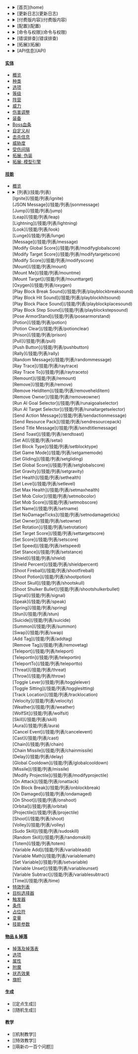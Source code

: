 * <details><summary>[首页](home)</summary>
  [前言](home#前言)<br>
  [什么是MythicMobs](home#什么是mythicmobs)<br>
  [安装](home#安装)<br>
  [帮助](home#帮助-问题)<br>
  [预览版](home#预览版) </details>
* <details><summary>[更新日志](更新日志)</summary>
  [v5.0~v4.13.x](更新日志)<br>
  [v4.12.x](更新日志/4.12.x更新日志)<br>
  [v4.11.x](更新日志/4.11.x更新日志)<br>
  [v4.10.x](更新日志/4.10.x更新日志)<br>
  [v4.9.x](更新日志/4.9.x更新日志)<br>
  [v4.8.x](更新日志/4.8.x更新日志)<br>
  [v4.7.x](更新日志/4.7.x更新日志)</details>
* <details><summary>[付费版内容](付费版内容)</summary>
   在Discord频道中的特殊身份<br>
   进入付费用户频道且允许创建更高优先度的支持贴<br>
   率先体验最新版本<br>
   访问开发构建<br>
   使用付费版技能<br>
   使用自定义伤害类型和伤害修改器的能力<br>
   能够在许多方面使用计算和占位符<br>
   自定义技能参数<br>
   在抛射技能中的命中条件下使用的能力<br>
   使用付费条件<br>
   能够在任何技能中使用origin=@targeter<br>
   敬请期待!</details>
* <details><summary>[配置](配置)</summary>
  [基本项配置](配置#基本项general)<br>
  [时钟项配置](配置#时钟clock)<br>
  [分支项配置](配置#分支components)<br>
  [实体项配置](配置#实体mobs)<br>
  [随机生成项配置](配置#随机生成项randomspawning)<br>
  [兼容项配置](配置#兼容项compatibility)</details>
* <details><summary>[命令与权限](命令与权限)</summary>
  [整体命令](命令与权限#整体命令)<br>
  [物品命令](命令与权限#物品命令)<br>
  [实体命令](命令与权限#实体命令)<br>
  [实体生成蛋命令](命令与权限#实体生成蛋命令)<br>
  [定点生成命令](命令与权限#定点生成命令)<br>
  [实用命令](命令与权限#实用命令)<br>
  [信号命令](命令与权限#信号命令)<br>
  [整体权限](命令与权限#权限#整体)<br>
  [命令权限](命令与权限#权限#命令)</details>
* <details><summary>[错误排查](错误排查)</summary>
  [实体相关](错误排查#实体配置相关错误)<br>
  [技能相关](错误排查#技能配置相关错误)<br>
  [生成相关](错误排查#生成相关错误)<br>
  [物品相关](错误排查#物品相关错误) </details>
* <details><summary>[拓展](拓展)</summary>
  [Crucible](https://mythiccraft.io/index.php?resources/crucible-create-unbelievable-mythic-items.2/)<br>
  [BossShop](https://www.spigotmc.org/resources/mythicmobs-%E2%9A%94-bossshoppro-add-on-%E2%9A%94.58415/)<br>
  [Denizen](https://github.com/BerndiVader/mmDenizenAddon)<br>
  [Quests](https://www.spigotmc.org/resources/mythicmobs-quests-module.7261/)<br>
  [Skript](https://github.com/BerndiVader/mmSkriptAddon)<br>
  [Advanced Achievements](https://www.spigotmc.org/resources/advanced-achievements.6239/)<br>
  [BetonQuest](https://www.spigotmc.org/resources/betonquest.2117/)<br>
  [BeautyQuests](https://www.spigotmc.org/resources/beautyquests.39255/)<br>
  [EnchantsPlus](https://www.spigotmc.org/resources/enchantsplus.3396/)<br>
  [Graveyards](https://www.spigotmc.org/resources/graveyards-40-off.7191/)<br>
  [Heroes](https://www.spigotmc.org/resources/heroes.305/)<br>
  [Holograms](https://www.spigotmc.org/resources/holograms.4924/)<br>
  [LibsDisguises](https://www.spigotmc.org/resources/libs-disguises.81/)<br>
  [McMMO](https://www.spigotmc.org/resources/mcmmo.2445/)<br>
  [MiniaturePets](https://www.spigotmc.org/resources/%E2%8C%BE-miniaturepets-%E2%8C%BE-custom-mobs-great-for-eula.23991/)<br>
  [SkillAPI](https://www.spigotmc.org/resources/skillapi-premium.28029/)<br>
  [TerrainControl](https://www.spigotmc.org/resources/terraincontrol.2214/)<br>
  [Vault](https://www.spigotmc.org/resources/vault.41918/)<br>
  [WorldGuard](https://dev.bukkit.org/projects/worldguard)</details>
* <details><summary>[API信息](API)</summary>
  [Javadocs](API#javadocs)<br>
  [Maven](API#maven)<br>
  [Repository](API#Repository)<br>
  [Dependency](API#Dependency)<br>
  [事件列表](API#事件)</details>
#### [实体](实体)
  * [概览](实体)
  * [种类](实体/种类)
  * [选项](实体/选项)
  * [等级](实体/等级)
  * [阵营](实体/阵营)
  * [威力](实体/威力)
  * [伤害调整](实体/伤害调整)
  * [装备](实体/装备)
  * [Boss血条](实体/Boss血条)
  * [自定义AI](实体/AI)
  * [击杀信息](实体/击杀信息)
  * [威胁度](实体/威胁度)
  * [受伤间隔](受伤间隔)
  * [拓展: 伪装](实体/伪装)
  * [拓展: 模型引擎](Model-Engine)
#### [技能](技能/概览)
  * [概览](技能/概览)
  * <details><summary>[列表](技能/列表)</summary>
    [Activate Spawner](/技能/列表/activatespawner)<br>
    [Animate ArmorStand](/技能/列表/animatearmorstand)<br>
    [Arrow Volley](/技能/列表/arrowvolley)<br>
    [Aura Remove](/技能/列表/auraremove)<br>
    [Bar Create](/技能/列表/barcreate)<br>
    [Bar Set](/技能/列表/barset)<br>
    [Bar Remove](/技能/列表/barremove)<br>
    [Break Block](/技能/列表/breakblock)<br>
    [Break Block And Give Item](/技能/列表/breakBlockAndGiveItem)<br>
    [Close Inventory](/技能/列表/closeinventory)<br>
    [Command](/技能/列表/command)<br>
    [Consume](/技能/列表/consume)<br>
    [Disengage](/技能/列表/disengage)<br>
    [Disguise](/技能/列表/disguise)<br>
    [Disguise Target](/技能/列表/disguisetarget)<br>
    [Disguise As Block](/技能/列表/disguiseasblock)<br>
    [Undisguise](/技能/列表/undisguise)<br>
    [Dismount](/技能/列表/dismount)<br>
    [Clear Threat](/技能/列表/clearthreat)<br>
    [Currency Give](/技能/列表/currencygive)<br>
    [Currency Take](/技能/列表/currencytake)<br>
    [Damage](/技能/列表/damage)<br>
    [Base Damage](/技能/列表/basedamage)<br>
    [Damage Percent](/技能/列表/damagepercent)<br>
    [Decapitate](/技能/列表/decapitate)<br>
    [Doppleganger](/技能/列表/doppleganger)<br>
    [DropItem](/技能/列表/dropitem)<br>
    [Eject Passenger](/技能/列表/ejectpassenger)<br>
    [Equip](/技能/列表/equip)<br>
    [Explosion](/技能/列表/explosion)<br>
    [Extinguish](/技能/列表/extinguish)<br>
    [Fawe Paste](/fawePaste)<br>
    [Feed](/技能/列表/feed)<br>
    [Fill Chest](/技能/列表/fillChest)<br>
    [Fly](/技能/列表/fly)<br>
    [Freeze](/技能/列表/freeze)<br>
    [Force Pull](/技能/列表/forcepull)<br>
    [Glow](/技能/列表/glow)<br>
    [Give Item](/技能/列表/giveitem)<br>
    [Give Item From Slot](/技能/列表/giveitemfromslot)<br>
    [Give Item From Target](/技能/列表/giveitemfromtarget)<br>
    [Heal](/技能/列表/heal)<br>
    [Heal Percent](/技能/列表/healpercent)<br>
    [Hide From Players](/技能/列表/hidefromplayers)<br>
    [HoloGram](/技能/列表/hologram)</details>
    [Ignite](/技能/列表/ignite)<br>
    [JSON Message](/技能/列表/jsonmessage)<br>
    [Jump](/技能/列表/jump)<br>
    [Leap](/技能/列表/leap)<br>
    [Lightning](/技能/列表/lightning)<br>
    [Look](/技能/列表/look)<br>
    [Lunge](/技能/列表/lunge)<br>
    [Message](/技能/列表/message)<br>
    [Modify Global Score](/技能/列表/modifyglobalscore)<br>
    [Modify Target Score](/技能/列表/modifytargetscore)<br>
    [Modify Score](/技能/列表/modifyscore)<br>
    [Mount](/技能/列表/mount)<br>
    [Mount Me](/技能/列表/mountme)<br>
    [Mount Target](/技能/列表/mounttarget)<br>
    [Oxygen](/技能/列表/oxygen)<br>
    [Play Block Break Sound](/技能/列表/playblockbreaksound)<br>
    [Play Block Hit Sound](/技能/列表/playblockhitsound)<br>
    [Play Block Place Sound](/技能/列表/playblockplacesound)<br>
    [Play Block Step Sound](/技能/列表/playblockstepsound)<br>
    [Pose ArmorStand](/技能/列表/posearmorstand)<br>
    [Potion](/技能/列表/potion)<br>
    [Potion Clear](/技能/列表/potionclear)<br>
    [Prison](/技能/列表/prison)<br>
    [Pull](/技能/列表/pull)<br>
    [Push Button](/技能/列表/pushbutton)<br>
    [Rally](/技能/列表/rally)<br>
    [Random Message](/技能/列表/randommessage)<br>
    [Ray Trace](/技能/列表/raytrace)<br>
    [Ray Trace To](/技能/列表/raytraceto)<br>
    [Remount](/技能/列表/remount)<br>
    [Remove](/技能/列表/remove)<br>
    [Remove HeldItem](/技能/列表/removehelditem)<br>
    [Remove Owner](/技能/列表/removeowner)<br>
    [Run AI Goal Selector](/技能/列表/runaigoalselector)<br>
    [Run AI Target Selector](/技能/列表/runaitargetselector)<br>
    [Send Action Message](/技能/列表/sendactionmessage)<br>
    [Send Resource Pack](/技能/列表/sendresourcepack)<br>
    [Send Title Message](/技能/列表/sendtitlemessage)<br>
    [Send Toast](/技能/列表/sendtoast)<br>
    [Set AI](/技能/列表/setai)<br>
    [Set Block Type](/技能/列表/setblocktype)<br>
    [Set Game Mode](/技能/列表/setgamemode)<br>
    [Set Gliding](/技能/列表/setgliding)<br>
    [Set Global Score](/技能/列表/setglobalscore)<br>
    [Set Gravity](/技能/列表/setgravity)<br>
    [Set Health](/技能/列表/sethealth)<br>
    [Set Level](/技能/列表/setlevel)<br>
    [Set Max Health](/技能/列表/setmaxhealth)<br>
    [Set Mob Color](/技能/列表/setmobcolor)<br>
    [Set Mob Score](/技能/列表/setmobscore)<br>
    [Set Name](/技能/列表/setname)<br>
    [Set NoDamageTicks](/技能/列表/setnodamageticks)<br>
    [Set Owner](/技能/列表/setowner)<br>
    [Set Rotation](/技能/列表/setrotation)<br>
    [Set Target Score](/技能/列表/settargetscore)<br>
    [Set Score](/技能/列表/setscore)<br>
    [Set Speed](/技能/列表/setspeed)<br>
    [Set Stance](/技能/列表/setstance)<br>
    [Shield](/技能/列表/shield)<br>
    [Shield Percent](/技能/列表/shieldpercent)<br>
    [Shoot Fireball](/技能/列表/shootfireball)<br>
    [Shoot Potion](/技能/列表/shootpotion)<br>
    [Shoot Skull](/技能/列表/shootskull)<br>
    [Shoot Shulker Bullet](/技能/列表/shootshulkerbullet)<br>
    [Signal](/技能/列表/signal)<br>
    [Speak](/技能/列表/speak)<br>
    [Spring](/技能/列表/spring)<br>
    [Stun](/技能/列表/stun)<br>
    [Suicide](/技能/列表/suicide)<br>
    [Summon](/技能/列表/summon)<br>
    [Swap](/技能/列表/swap)<br>
    [Add Tag](/技能/列表/addtag)<br>
    [Remove Tag](/技能/列表/removetag)<br>
    [Teleport](/技能/列表/teleport)<br>
    [TeleportIn](/技能/列表/teleportin)<br>
    [TeleportTo](/技能/列表/teleportto)<br>
    [Threat](/技能/列表/threat)<br>
    [Throw](/技能/列表/throw)<br>
    [Toggle Lever](/技能/列表/togglelever)<br>
    [Toggle Sitting](/技能/列表/togglesitting)<br>
    [Track Location](/技能/列表/tracklocation)<br>
    [Velocity](/技能/列表/velocity)<br>
    [Weather](/技能/列表/weather)<br>
    [WolfSit](/技能/列表/wolfsit)<br>
    [Skill](/技能/列表/skill)<br>
    [Aura](/技能/列表/aura)<br>
    [Cancel Event](/技能/列表/cancelevent)<br>
    [Cast](/技能/列表/cast)<br>
    [Chain](/技能/列表/chain)<br>
    [Chain Missile](/技能/列表/chainmissile)<br>
    [Delay](/技能/列表/delay)<br>
    [Global Cooldown](/技能/列表/globalcooldown)<br>
    [Missile](/技能/列表/missile)<br>
    [Modify Projectile](/技能/列表/modifyprojectile)<br>
    [On Attack](/技能/列表/onattack)<br>
    [On Block Break](/技能/列表/onblockbreak)<br>
    [On Damaged](/技能/列表/ondamaged)<br>
    [On Shoot](/技能/列表/onshoot)<br>
    [Orbital](/技能/列表/orbital)<br>
    [Projectile](/技能/列表/projectile)<br>
    [Shoot](/技能/列表/shoot)<br>
    [Volley](/技能/列表/volley)<br>
    [Sudo Skill](/技能/列表/sudoskill)<br>
    [Random Skill](/技能/列表/randomskill)<br>
    [Totem](/技能/列表/totem)<br>
    [Variable Add](/技能/列表/variableadd)<br>
    [Variable Math](/技能/列表/variablemath)<br>
    [Set Variable](/技能/列表/setvariable)<br>
    [Variable Unset](/技能/列表/variableunset)<br>
    [Variable Subtract](/技能/列表/variablesubtract)<br>
    [Time](/技能/列表/time)<br>
  * [特效列表](技能/Effects)
  * [目标选择器](技能/目标选择器)
  * [触发器](技能/触发器)
  * [条件](条件)
  * [占位符](技能/占位符)
  * [变量](技能/变量)
  * [技能参数](/技能/技能参数)
#### [物品 & 掉落](物品)
  * [掉落及掉落表](物品/掉落)
  * [选项](物品/选项)
  * [属性](物品/属性)
  * [附魔](物品/附魔)
  * [状态效果](物品/状态效果)
  * [旗帜](物品/旗帜)

#### 生成
  * [[定点生成]]
  * [[随机生成]]

#### 教学
  * [[机制教学]]
  * [[特效教学]]
  * [[萌新の一百个问题]]